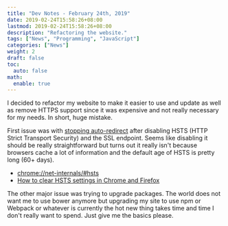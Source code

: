 ```yaml
---
title: "Dev Notes - February 24th, 2019"
date: 2019-02-24T15:58:26+08:00
lastmod: 2019-02-24T15:58:26+08:00
description: "Refactoring the website."
tags: ["News", "Programming", "JavaScript"]
categories: ["News"]
weight: 2
draft: false
toc:
  auto: false
math:
  enable: true
---
```


I decided to refactor my website to make it easier to use and update as well as remove HTTPS support since it was expensive and not really necessary for my needs. In short, huge mistake.

First issue was with [stopping auto-redirect](https://superuser.com/questions/565409/how-to-stop-an-automatic-redirect-from-http-to-https-in-chrome) after disabling HSTS (HTTP Strict Transport Security) and the SSL endpoint. Seems like disabling it should be really straightforward but turns out it really isn't because browsers cache a lot of information and the default age of HSTS is pretty long (60+ days).

* [chrome://net-internals/#hsts](chrome://net-internals/#hsts)
* [How to clear HSTS settings in Chrome and Firefox](https://www.thesslstore.com/blog/clear-hsts-settings-chrome-firefox/)

The other major issue was trying to upgrade packages. The world does not want me to use bower anymore but upgrading my site to use npm or Webpack or whatever is currently the hot new thing takes time and time I don't really want to spend. Just give me the basics please.
